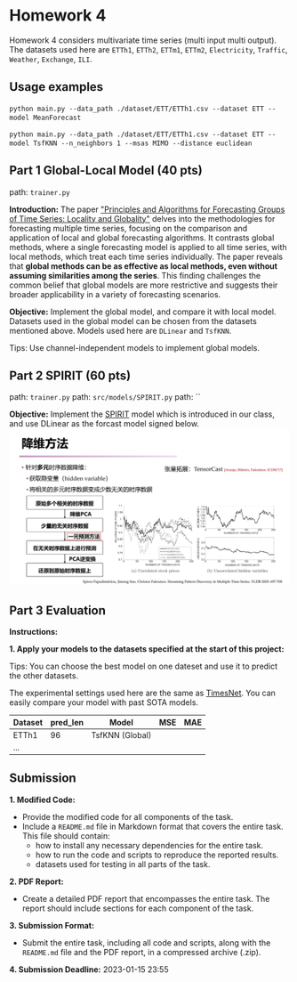 # Homework 4

Homework 4 considers multivariate time series (multi input multi output). The datasets used here
are `ETTh1`, `ETTh2`, `ETTm1`, `ETTm2`, `Electricity`, `Traffic`, `Weather`, `Exchange`, `ILI`.

## Usage examples

```
python main.py --data_path ./dataset/ETT/ETTh1.csv --dataset ETT --model MeanForecast
```

```
python main.py --data_path ./dataset/ETT/ETTh1.csv --dataset ETT --model TsfKNN --n_neighbors 1 --msas MIMO --distance euclidean
```

## Part 1 Global-Local Model (40 pts)

path: `trainer.py`

**Introduction:**
The
paper ["Principles and Algorithms for Forecasting Groups of Time Series: Locality and Globality"](https://arxiv.org/abs/2008.00444)
delves into the methodologies for forecasting multiple time series, focusing on the comparison and application of local
and global forecasting algorithms.
It contrasts global methods, where a single forecasting model is applied to all time series, with local methods, which
treat each time series individually. The paper reveals that **global methods can be as effective as local methods, even
without assuming similarities among the series**. This finding challenges the common belief that global models are more
restrictive and suggests their broader applicability in a variety of forecasting scenarios.

**Objective:** 
Implement the global model, and compare it with local model. Datasets used 
in the global model can be chosen from the datasets mentioned above. Models used here are `DLinear` and `TsfKNN`.

Tips: Use channel-independent models to implement global models.


## Part 2 SPIRIT (60 pts)

path: `trainer.py`
path: `src/models/SPIRIT.py`
path: ``

**Objective:** Implement the [SPIRIT](https://www.cs.cmu.edu/~jimeng/papers/spirit_vldb05.pdf) model which 
is introduced in our class, and use DLinear as the forcast model signed below.
![streaming.jpg](imgs%2Fstreaming.jpg)

## Part 3 Evaluation

**Instructions:**

**1. Apply your models to the datasets specified at the start of this project:**

Tips: You can choose the best model on one dateset and use it to predict the other datasets.

The experimental settings used here are the same as [TimesNet](https://arxiv.org/abs/2210.02186). You can easily compare
your model with past SOTA models.

| Dataset | pred_len | Model           | MSE | MAE |
 |---------|----------|-----------------|-----|-----|
| ETTh1   | 96       | TsfKNN (Global) |     |     |
| ...     |          |                 |     |     |

 

## Submission

**1. Modified Code:**

- Provide the modified code for all components of the task.
- Include a `README.md` file in Markdown format that covers the entire task. This file should contain:
    - how to install any necessary dependencies for the entire task.
    - how to run the code and scripts to reproduce the reported results.
    - datasets used for testing in all parts of the task.

**2. PDF Report:**

- Create a detailed PDF report that encompasses the entire task. The report should include sections for each component
  of the task.

**3. Submission Format:**

- Submit the entire task, including all code and scripts, along with the `README.md` file and the PDF report, in a
  compressed archive (.zip).

**4. Submission Deadline:**
  2023-01-15 23:55
